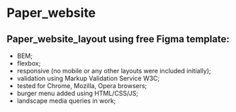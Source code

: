# Paper_website
## Paper_website_layout using free Figma template:
- BEM; 
- flexbox;
- responsive (no mobile or any other layouts were included initially);
- validation using Markup Validation Service W3C;
- tested for Chrome, Mozilla, Opera browsers;
- burger menu added using HTML/CSS/JS;
- landscape media queries in work;






